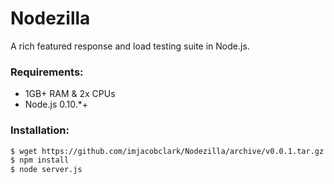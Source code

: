 Nodezilla
=========

A rich featured response and load testing suite in Node.js.

### Requirements:
* 1GB+ RAM & 2x CPUs
* Node.js 0.10.*+

### Installation:

```bash
$ wget https://github.com/imjacobclark/Nodezilla/archive/v0.0.1.tar.gz && tar -zxvf v0.0.1.tar.gz && cd Nodezilla-0.0.1
$ npm install
$ node server.js
```
